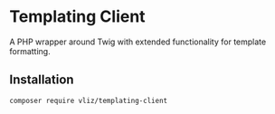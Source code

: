 # Templating Client

A PHP wrapper around Twig with extended functionality for template formatting.

## Installation

```bash
composer require vliz/templating-client